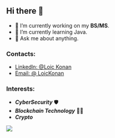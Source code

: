 ## Hi there 👋 


- 🔭 I’m currently working on my **BS/MS**.
- 🌱 I’m currently learning Java.
- 💬 Ask me about anything.

### Contacts:
- [Linkedln: @Loic Konan](https://www.linkedin.com/in/loickonan/)
- [Email: @ LoicKonan](loickonan.lk@gmail.com)

### Interests:
- ***CyberSecurity*** 🛡️
- ***Blockchain Technology*** 👨‍💻
- ***Crypto***

<img src="https://github-readme-stats.vercel.app/api?username=LoicKonan&&show_icons=true&title_color=ffffff&icon_color=bb2acf&text_color=daf7dc&bg_color=151515">
